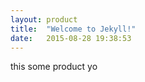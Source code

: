 ```yaml
---
layout: product
title:  "Welcome to Jekyll!"
date:   2015-08-28 19:38:53
---
```


this some product yo